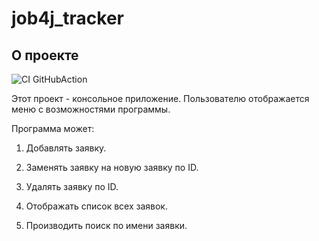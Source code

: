 # job4j_tracker

## О проекте

![CI GitHubAction](https://github.com/peterarsentev/job4j_tracker/actions/workflows/maven.yml/badge.svg)

Этот проект - консольное приложение. Пользователю отображается меню с возможностями программы.

Программа может:

1. Добавлять заявку.

2. Заменять заявку на новую заявку по ID.

3. Удалять заявку по ID.

4. Отображать список всех заявок.

5. Производить поиск по имени заявки.